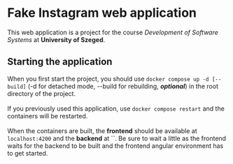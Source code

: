 # Fake Instagram web application

This web application is a project for the course _Development of Software Systems_ at **University of Szeged**.

## Starting the application

When you first start the project, you should use `docker compose up -d [--build]` (-d for detached mode, --build for rebuilding, _**optional**_) in the root directory of the project. <br>
<br>
If you previously used this application, use `docker compose restart` and the containers will be restarted.
<br>
<br>
When the containers are built, the **frontend** should be available at `localhost:4200` and the **backend** at ``. Be sure to wait a little as the frontend waits for the backend to be built and the frontend angular environment has to get started.
